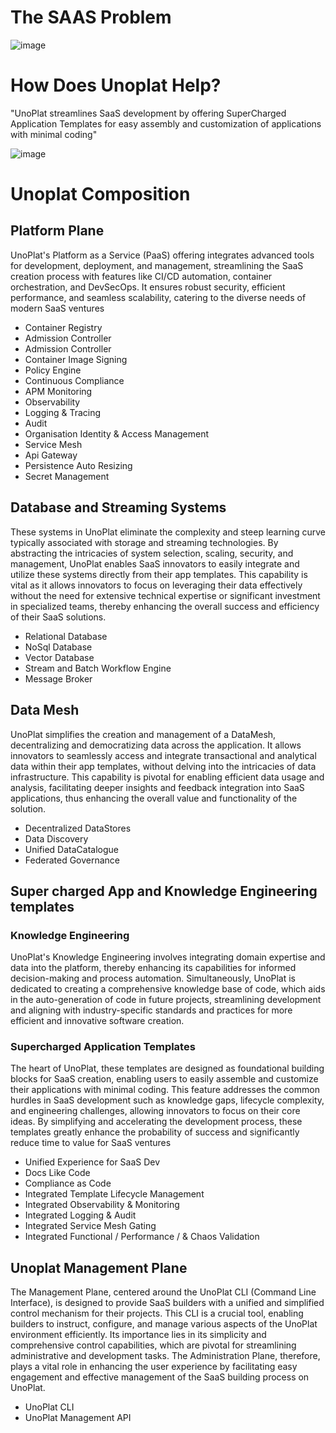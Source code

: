 
# The SAAS Problem 

![image](https://github.com/unoplat/.github/assets/24807277/5f17b381-6e63-4909-9fce-470447669385)

# How Does Unoplat Help?

"UnoPlat streamlines SaaS development by offering SuperCharged Application Templates for easy assembly and customization of applications with minimal coding"

![image](https://github.com/unoplat/.github/assets/24807277/87772f97-604b-484a-9648-a93402d93bb1)


# Unoplat Composition


## Platform Plane

UnoPlat's Platform as a Service (PaaS) offering integrates advanced tools for development, deployment, and management, streamlining the SaaS creation process with features like CI/CD automation, container orchestration, and DevSecOps. It ensures robust security, efficient performance, and seamless scalability, catering to the diverse needs of modern SaaS ventures


- Container Registry 
- Admission Controller
- Admission Controller
- Container Image Signing
- Policy Engine
- Continuous Compliance
- APM Monitoring
- Observability
- Logging & Tracing
- Audit
- Organisation Identity & Access Management
- Service Mesh
- Api Gateway
- Persistence Auto Resizing
- Secret Management

## Database and Streaming Systems

These systems in UnoPlat eliminate the complexity and steep learning curve typically associated with storage and streaming technologies. By abstracting the intricacies of system selection, scaling, security, and management, UnoPlat enables SaaS innovators to easily integrate and utilize these systems directly from their app templates. This capability is vital as it allows innovators to focus on leveraging their data effectively without the need for extensive technical expertise or significant investment in specialized teams, thereby enhancing the overall success and efficiency of their SaaS solutions.

- Relational Database
- NoSql Database
- Vector Database
- Stream and Batch Workflow Engine
- Message Broker

## Data Mesh

UnoPlat simplifies the creation and management of a DataMesh, decentralizing and democratizing data across the application. It allows innovators to seamlessly access and integrate transactional and analytical data within their app templates, without delving into the intricacies of data infrastructure. This capability is pivotal for enabling efficient data usage and analysis, facilitating deeper insights and feedback integration into SaaS applications, thus enhancing the overall value and functionality of the solution.

- Decentralized DataStores
- Data Discovery
- Unified DataCatalogue
- Federated Governance


## Super charged  App and Knowledge Engineering templates

### Knowledge Engineering
UnoPlat's Knowledge Engineering involves integrating domain expertise and data into the platform, thereby enhancing its capabilities for informed decision-making and process automation. Simultaneously, UnoPlat is dedicated to creating a comprehensive knowledge base of code, which aids in the auto-generation of code in future projects, streamlining development and aligning with industry-specific standards and practices for more efficient and innovative software creation.

### Supercharged Application Templates
The heart of UnoPlat, these templates are designed as foundational building blocks for SaaS creation, enabling users to easily assemble and customize their applications with minimal coding. This feature addresses the common hurdles in SaaS development such as knowledge gaps, lifecycle complexity, and engineering challenges, allowing innovators to focus on their core ideas. By simplifying and accelerating the development process, these templates greatly enhance the probability of success and significantly reduce time to value for SaaS ventures

- Unified Experience for SaaS Dev
- Docs Like Code
- Compliance as Code
- Integrated Template Lifecycle Management
- Integrated Observability & Monitoring
- Integrated Logging & Audit
- Integrated Service Mesh Gating
- Integrated Functional / Performance / & Chaos Validation


## Unoplat Management Plane
The Management Plane, centered around the UnoPlat CLI (Command Line Interface), is designed to provide SaaS builders with a unified and simplified control mechanism for their projects. This CLI is a crucial tool, enabling builders to instruct, configure, and manage various aspects of the UnoPlat environment efficiently. Its importance lies in its simplicity and comprehensive control capabilities, which are pivotal for streamlining administrative and development tasks. The Administration Plane, therefore, plays a vital role in enhancing the user experience by facilitating easy engagement and effective management of the SaaS building process on UnoPlat. 

- UnoPlat CLI
- UnoPlat Management API 




